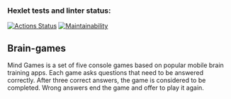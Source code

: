 ### Hexlet tests and linter status:
[![Actions Status](https://github.com/YanaLysukha/frontend-project-44/workflows/hexlet-check/badge.svg)](https://github.com/YanaLysukha/frontend-project-44/actions)
[![Maintainability](https://api.codeclimate.com/v1/badges/2070fa5f1d37f161a93e/maintainability)](https://codeclimate.com/github/YanaLysukha/frontend-project-44/maintainability)
## Brain-games
Mind Games is a set of five console games based on popular mobile brain training apps. Each game asks questions that need to be answered correctly. After three correct answers, the game is considered to be completed. Wrong answers end the game and offer to play it again.
